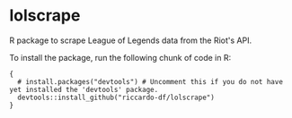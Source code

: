 # lolscrape

R package to scrape League of Legends data from the Riot's API.

To install the package, run the following chunk of code in R:

```
{
  # install.packages("devtools") # Uncomment this if you do not have yet installed the 'devtools' package.
  devtools::install_github("riccardo-df/lolscrape")
}
```
